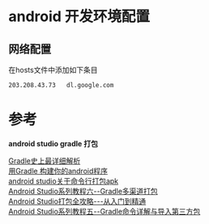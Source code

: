 # android 开发环境配置

## 网络配置
在hosts文件中添加如下条目
```
203.208.43.73   dl.google.com
```

# 参考

**android studio gradle 打包**

[Gradle史上最详细解析](http://www.cnblogs.com/wxishang1991/p/5532006.html)</br>
[用Gradle 构建你的android程序](http://www.cnblogs.com/youxilua/archive/2013/05/20/3087935.html)</br>
[android studio关于命令行打包apk](http://blog.csdn.net/u014608640/article/details/51007352)</br>
[Android Studio系列教程六--Gradle多渠道打包](http://blog.csdn.net/ljchlx/article/details/43059467)</br>
[Android Studio打包全攻略---从入门到精通](http://www.2cto.com/kf/201606/517300.html)</br>
[Android Studio系列教程五--Gradle命令详解与导入第三方包](http://blog.csdn.net/ljchlx/article/details/43059453)</br>
